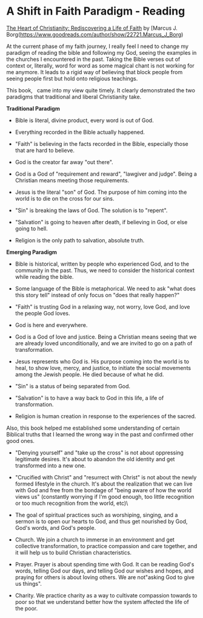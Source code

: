 # A Shift in Faith Paradigm - Reading <The Heart of Christianity>
[The Heart of Christianity: Rediscovering a Life of Faith](https://www.goodreads.com/book/show/76402.The_Heart_of_Christianity) by [Marcus J. Borg(https://www.goodreads.com/author/show/22721.Marcus_J_Borg)


At the current phase of my faith journey, I really feel I need to change my paradigm of reading the bible and following my God, seeing the examples in the churches I encountered in the past. Taking the Bible verses out of context or, literally, word for word as some magical chant is not working for me anymore. It leads to a rigid way of believing that block people from seeing people first but hold onto religious teachings.

This book, <The Heart of Christianity: Rediscover a Life of Faith>  came into my view quite timely. It clearly demonstrated the two paradigms that traditional and liberal Christianity take.

**Traditional Paradigm**

- Bible is literal, divine product, every word is out of God.

- Everything recorded in the Bible actually happened.

- "Faith" is believing in the facts recorded in the Bible, especially those that are hard to believe.

- God is the creator far away "out there".

- God is a God of "requirement and reward", "lawgiver and judge". Being a Christian means meeting those requirements.

- Jesus is the literal "son" of God. The purpose of him coming into the world is to die on the cross for our sins.

- "Sin" is breaking the laws of God. The solution is to "repent".

- "Salvation" is going to heaven after death, if believing in God, or else going to hell.

- Religion is the only path to salvation, absolute truth.

**Emerging Paradigm**

- Bible is historical, written by people who experienced God, and to the community in the past. Thus, we need to consider the historical context while reading the bible.

- Some language of the Bible is metaphorical. We need to ask "what does this story tell" instead of only focus on "does that really happen?"


- "Faith" is trusting God in a relaxing way, not worry, love God, and love the people God loves.

- God is here and everywhere.

- God is a God of love and justice. Being a Christian means seeing that we are already loved unconditionally, and we are invited to go on a path of transformation.

- Jesus represents who God is. His purpose coming into the world is to heal, to show love, mercy, and justice, to initiate the social movements among the Jewish people. He died because of what he did.

- "Sin" is a status of being separated from God.

- "Salvation" is to have a way back to God in this life, a life of transformation.

- Religion is human creation in response to the experiences of the sacred.

Also, this book helped me established some understanding of certain Biblical truths that I learned the wrong way in the past and confirmed other good ones.

- "Denying yourself" and "take up the cross" is not about oppressing legitimate desires. It's about to abandon the old identity and get transformed into a new one.


- "Crucified with Christ" and "resurrect with Christ" is not about the newly formed lifestyle in the church. It's about the realization that we can live with God and free from the bondage of "being aware of how the world views us" (constantly worrying if I'm good enough, too little recognition or too much recognition from the world, etc)\

- The goal of spiritual practices such as worshiping, singing, and a sermon is to open our hearts to God, and thus get nourished by God, God's words, and God's people.


- Church. We join a church to immerse in an environment and get collective transformation, to practice compassion and care together, and it will help us to build Christian characteristics.

- Prayer. Prayer is about spending time with God. It can be reading God's words, telling God our days, and telling God our wishes and hopes, and praying for others is about loving others. We are not"asking God to give us things".

- Charity. We practice charity as a way to cultivate compassion towards to poor so that we understand better how the system affected the life of the poor.